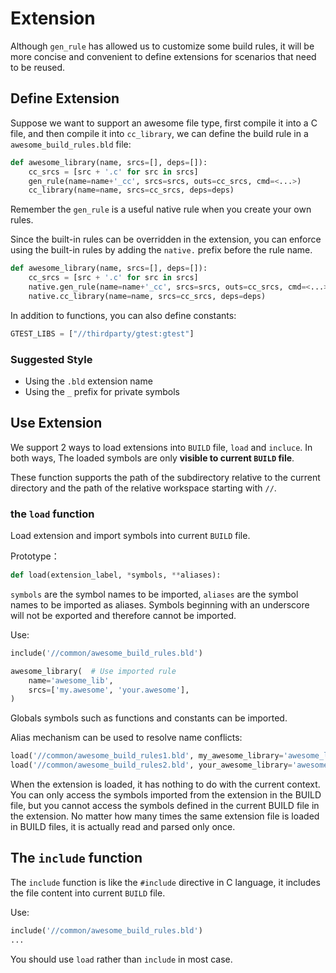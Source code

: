 # Extension

Although `gen_rule` has allowed us to customize some build rules, it will be more concise
and convenient to define extensions for scenarios that need to be reused.

## Define Extension

Suppose we want to support an awesome file type, first compile it into a C file, and then compile
it into `cc_library`, we can define the build rule in a `awesome_build_rules.bld` file:

```python
def awesome_library(name, srcs=[], deps=[]):
    cc_srcs = [src + '.c' for src in srcs]
    gen_rule(name=name+'_cc', srcs=srcs, outs=cc_srcs, cmd=<...>)
    cc_library(name=name, srcs=cc_srcs, deps=deps)
```

Remember the `gen_rule` is a useful native rule when you create your own rules.

Since the built-in rules can be overridden in the extension, you can enforce using the built-in rules
by adding the `native.` prefix before the rule name.

```python
def awesome_library(name, srcs=[], deps=[]):
    cc_srcs = [src + '.c' for src in srcs]
    native.gen_rule(name=name+'_cc', srcs=srcs, outs=cc_srcs, cmd=<...>)
    native.cc_library(name=name, srcs=cc_srcs, deps=deps)
```

In addition to functions, you can also define constants:

```python
GTEST_LIBS = ["//thirdparty/gtest:gtest"]
```

### Suggested Style

- Using the `.bld` extension name
- Using the `_` prefix for private symbols

## Use Extension

We support 2 ways to load extensions into `BUILD` file, `load` and `incluce`.
In both ways, The loaded symbols are only **visible to current `BUILD` file**.

These function supports the path of the subdirectory relative to the current directory and
the path of the relative workspace starting with `//`.

### the `load` function

Load extension and import symbols into current `BUILD` file.

Prototype：

```python
def load(extension_label, *symbols, **aliases):
```

`symbols` are the symbol names to be imported, `aliases` are the symbol names to be imported as aliases.
Symbols beginning with an underscore will not be exported and therefore cannot be imported.

Use:

```python
include('//common/awesome_build_rules.bld')

awesome_library(  # Use imported rule
    name='awesome_lib',
    srcs=['my.awesome', 'your.awesome'],
)
```

Globals symbols such as functions and constants can be imported.

Alias mechanism can be used to resolve name conflicts:

```python
load('//common/awesome_build_rules1.bld', my_awesome_library='awesome_library')
load('//common/awesome_build_rules2.bld', your_awesome_library='awesome_library')
```

When the extension is loaded, it has nothing to do with the current context. You can only access the symbols imported
from the extension in the BUILD file, but you cannot access the symbols defined in the current BUILD file in the extension.
No matter how many times the same extension file is loaded in BUILD files, it is actually read and parsed only once.

## The `include` function

The `include` function is like the `#include` directive in C language, it includes the file content into current `BUILD` file.

Use:

```python
include('//common/awesome_build_rules.bld')
...
```

You should use `load` rather than `include` in most case.
